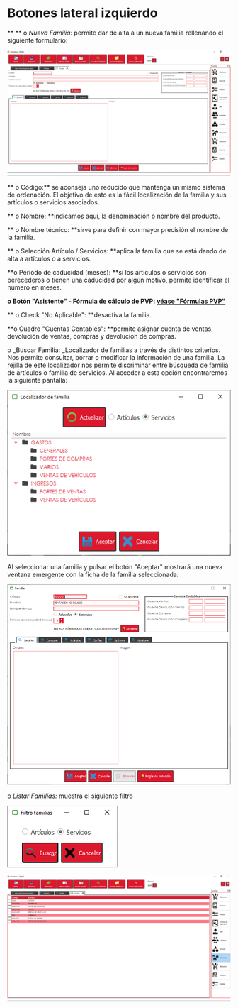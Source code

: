 # Botones lateral izquierdo

**               ** o   _Nueva Familia:_ permite dar de alta a un nueva familia rellenando el siguiente formulario:

![](<../../../../.gitbook/assets/image (523).png>)

**                               o   Código:** se aconseja uno reducido que mantenga un mismo sistema de ordenación. El objetivo de esto es la fácil localización de la familia y sus artículos o servicios asociados.

**                                o   Nombre: **indicamos aquí, la denominación o nombre del producto.

**                                o   Nombre técnico: **sirve para definir con mayor precisión el nombre de la familia.

**                                 o   Selección Artículo / Servicios: **aplica la familia que se está dando de alta a artículos o a servicios.

&#x20;                                **o   Periodo de caducidad (meses): **si los artículos o servicios son perecederos o tienen una caducidad por algún motivo, permite identificar el número en meses.

&#x20;                                **o   Botón "Asistente" - Fórmula de cálculo de PVP: **[véase "Fórmulas PVP"](../../../submaestros/articulos/formulas-pvp.md)****

**                                 o   Check "No Aplicable": **desactiva la familia.

&#x20;                                **o   Cuadro "Cuentas Contables": **permite asignar cuenta de ventas, devolución de ventas, compras y devolución de compras.

&#x20;               o   _Buscar Familia: _Localizador de familias a través de distintos criterios. Nos permite consultar, borrar o modificar la información de una familia. La rejilla de este localizador nos permite discriminar entre búsqueda de familia de artículos o familia de servicios. Al acceder a esta opción encontraremos la siguiente pantalla:

![](<../../../../.gitbook/assets/image (528).png>)

Al seleccionar una familia y pulsar el botón "Aceptar" mostrará una nueva ventana emergente con la ficha de la familia seleccionada:

![](<../../../../.gitbook/assets/image (529).png>)

&#x20;                   o   _Listar Familias:_ muestra el siguiente filtro

![](<../../../../.gitbook/assets/image (530).png>)

![Listado de servicios](<../../../../.gitbook/assets/image (531).png>)
